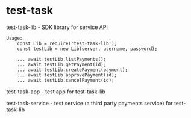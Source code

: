 # test-task

test-task-lib - SDK library for service API

    Usage:
        const Lib = require('test-task-lib');
        const testLib = new Lib(server, username, password);
        
        ... await testLib.listPayments();
        ... await testLib.getPayment(id);
        ... await testLib.createPayment(payment);
        ... await testLib.approvePayment(id);
        ... await testLib.cancelPayment(id);

test-task-app - test app for test-task-lib

test-task-service - test service (a third party payments service) for test-task-lib
